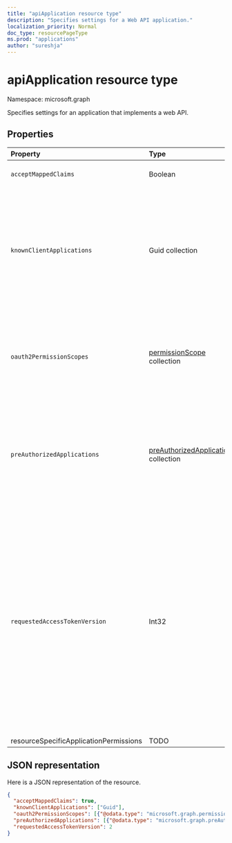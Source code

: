 ```yaml
---
title: "apiApplication resource type"
description: "Specifies settings for a Web API application."
localization_priority: Normal
doc_type: resourcePageType
ms.prod: "applications"
author: "sureshja"
---
```


# apiApplication resource type

Namespace: microsoft.graph

Specifies settings for an application that implements a web API.

## Properties

| Property | Type | Description |
|:---------------|:--------|:----------|
|`acceptMappedClaims`| Boolean | When true, allows an application to use claims mapping without specifying a custom signing key. |
|`knownClientApplications`| Guid collection |Used for bundling consent if you have a solution that contains two parts: a client app and a custom web API app. If you set the appID of the client app to this value, the user only consents once to the client app. Azure AD knows that consenting to the client means implicitly consenting to the web API and automatically provisions service principals for both APIs at the same time. Both the client and the web API app must be registered in the same tenant.|
|`oauth2PermissionScopes`| [permissionScope](permissionscope.md) collection | The definition of the delegated permissions exposed by the web API represented by this application registration. These delegated permissions may be requested by a client application, and may be granted by users or administrators during consent. Delegated permissions are sometimes referred to as OAuth 2.0 scopes. |
|`preAuthorizedApplications`| [preAuthorizedApplication](preauthorizedapplication.md) collection | Lists the client applications that are pre-authorized with the specified delegated permissions to access this application's APIs. Users are not required to consent to any pre-authorized application (for the permissions specified). However, any additional permissions not listed in preAuthorizedApplications (requested through incremental consent for example) will require user consent. |
|`requestedAccessTokenVersion`| Int32 | Specifies the access token version expected by this resource. This changes the version and format of the JWT produced independent of the endpoint or client used to request the access token. <br><br> The endpoint used, v1.0 or v2.0, is chosen by the client and only impacts the version of id_tokens. Resources need to explicitly configure `requestedAccessTokenVersion` to indicate the supported access token format. <br><br> Possible values for `requestedAccessTokenVersion` are `1`, `2`, or `null`. If the value is `null`, this defaults to `1`, which corresponds to the v1.0 endpoint. <br><br> If `signInAudience` on the application is configured as `AzureADandPersonalMicrosoftAccount`, the value for this property must be `2` |
| resourceSpecificApplicationPermissions |TODO|TODO|

## JSON representation

Here is a JSON representation of the resource.

<!-- {
  "blockType": "resource",
  "optionalProperties": [

  ],
  "@odata.type": "microsoft.graph.apiApplication"
}-->

```json
{
  "acceptMappedClaims": true,
  "knownClientApplications": ["Guid"],
  "oauth2PermissionScopes": [{"@odata.type": "microsoft.graph.permissionScope"}],
  "preAuthorizedApplications": [{"@odata.type": "microsoft.graph.preAuthorizedApplication"}],
  "requestedAccessTokenVersion": 2
}
```


<!-- uuid: 8fcb5dbc-d5aa-4681-8e31-b001d5168d79
2015-10-25 14:57:30 UTC -->
<!--
{
  "type": "#page.annotation",
  "description": "api resource",
  "keywords": "",
  "section": "documentation",
  "tocPath": "",
  "suppressions": []
}
-->

